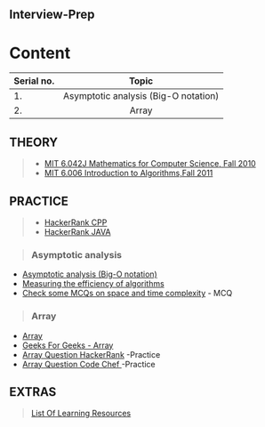 ## Interview-Prep

# Content

| Serial no.        | Topic     |
| ------------- |:-------------:|
| 1.    | Asymptotic analysis (Big-O notation) |
|2.     | Array|

## THEORY
>  * [MIT 6.042J Mathematics for Computer Science, Fall 2010](https://www.youtube.com/playlist?list=PLB7540DEDD482705B)
>  * [MIT 6.006 Introduction to Algorithms,Fall 2011](https://www.youtube.com/playlist?list=PLUl4u3cNGP61Oq3tWYp6V_F-5jb5L2iHb)

## PRACTICE 
> * [HackerRank CPP](https://www.hackerrank.com/domains/cpp?badge_type=cpp)
> * [HackerRank JAVA](https://www.hackerrank.com/domains/java)


> ### Asymptotic analysis
 * [Asymptotic analysis (Big-O notation)](https://www.youtube.com/watch?v=V42FBiohc6c&list=PL2_aWCzGMAwI9HK8YPVBjElbLbI3ufctn)
 * [Measuring the efficiency of algorithms](https://www.iarcs.org.in/inoi/online-study-material/topics/efficiency.php)
 * [Check some MCQs on space and time complexity](https://discuss.codechef.com/t/multiple-choice-questions-related-to-testing-knowledge-about-time-and-space-complexity-of-a-program/17976) - MCQ 
 
> ### Array 
 * [Array](https://archive.org/details/ucberkeley_webcast_Wp8oiO_CZZE)
 * [Geeks For Geeks - Array](https://www.geeksforgeeks.org/array-data-structure/)
 * [Array Question HackerRank](https://www.hackerrank.com/domains/data-structures?filters%5Bsubdomains%5D%5B%5D=arrays) -Practice
 * [Array Question Code Chef ](https://www.codechef.com/tags/problems/array) -Practice

## EXTRAS
 > [List Of Learning Resources](https://www.topcoder.com/thrive/articles/List%20of%20awesome%20learning%20resources)
